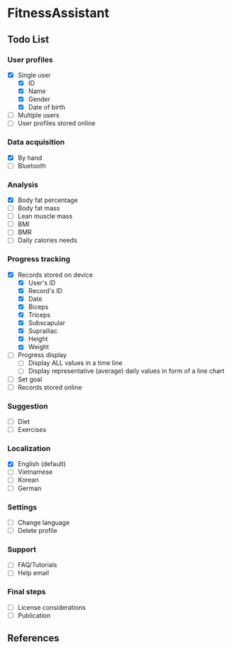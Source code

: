 # FitnessAssistant
## Todo List

### User profiles
* [x] Single user
   * [x] ID
   * [x] Name
   * [x] Gender
   * [x] Date of birth
* [ ] Multiple users
* [ ] User profiles stored online

### Data acquisition
* [x] By hand
* [ ] Bluetooth

### Analysis
* [x] Body fat percentage
* [ ] Body fat mass
* [ ] Lean muscle mass
* [ ] BMI
* [ ] BMR
* [ ] Daily calories needs

### Progress tracking
* [x] Records stored on device
   * [x] User's ID
   * [x] Record's ID
   * [x] Date
   * [x] Biceps   
   * [x] Triceps
   * [x] Subscapular
   * [x] Suprailiac
   * [x] Height
   * [x] Weight
* [ ] Progress display
   * [ ] Display ALL values in a time line
   * [ ] Display representative (average) daily values in form of a line chart
* [ ] Set goal
* [ ] Records stored online

### Suggestion
* [ ] Diet
* [ ] Exercises 

### Localization
* [x] English (default)
* [ ] Vietnamese
* [ ] Korean
* [ ] German

### Settings
* [ ] Change language
* [ ] Delete profile

### Support
* [ ] FAQ/Tutorials
* [ ] Help email

### Final steps
* [ ] License considerations
* [ ] Publication

## References
